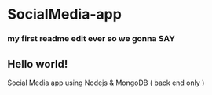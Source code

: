 # SocialMedia-app
### my first readme edit ever so we gonna SAY
## Hello world!
Social Media app using Nodejs &amp; MongoDB  ( back end only )
